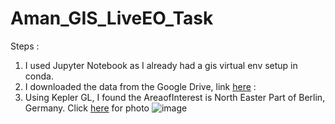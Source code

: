 # Aman_GIS_LiveEO_Task


Steps : 
1. I used Jupyter Notebook as I already had a gis virtual env setup in conda. 
2. I downloaded the data from the Google Drive, link [here](https://drive.google.com/file/d/1cYulst52qOsx1VOOtVQo5sRdUugYqEpl/view) :
3. Using Kepler GL, I found the AreaofInterest is North Easter Part of Berlin, Germany. Click [here](https://user-images.githubusercontent.com/75158219/125793185-a49e7b3b-5003-47e3-a0bf-ac06a36feb7e.png) for photo ![image](https://user-images.githubusercontent.com/75158219/125793185-a49e7b3b-5003-47e3-a0bf-ac06a36feb7e.png)
  
